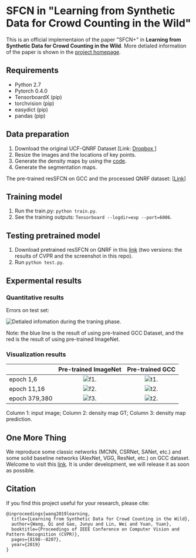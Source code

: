 # SFCN in "Learning from Synthetic Data for Crowd Counting in the Wild"

This is an official implementaion of the paper "SFCN+" in **Learning from Synthetic Data for Crowd Counting in the Wild**. More detialed information of the paper is shown in the [project homepage](https://gjy3035.github.io/GCC-CL/).


##  Requirements
- Python 2.7
- Pytorch 0.4.0 
- TensorboardX (pip)
- torchvision  (pip)
- easydict (pip)
- pandas  (pip)


## Data preparation
1. Download the original UCF-QNRF Dataset [Link: [Dropbox ](http://crcv.ucf.edu/data/ucf-qnrf/)]
2. Resize the images and the locations of key points. 
3. Generate the density maps by using the [code](https://github.com/aachenhang/crowdcount-mcnn/tree/master/data_preparation).
4. Generate the segmentation maps.

The pre-trained resSFCN on GCC and the processed QNRF dataset: [[Link](https://mailnwpueducn-my.sharepoint.com/:f:/g/personal/gjy3035_mail_nwpu_edu_cn/EjgL9bSXYO1GvgdLIigURQUBPZ2GMDmPpF71JZTBtWj_jA?e=VAWhFB)]

## Training model
1. Run the train.py: ```python train.py```.
2. See the training outputs: ```Tensorboard --logdir=exp --port=6006```.

## Testing pretrained model
1. Download pretrained resSFCN on QNRF in this [link](https://mailnwpueducn-my.sharepoint.com/:f:/g/personal/gjy3035_mail_nwpu_edu_cn/EjgL9bSXYO1GvgdLIigURQUBPZ2GMDmPpF71JZTBtWj_jA) (two versions: the results of CVPR and the screenshot in this repo).
2. Run ```python test.py```.

## Expermental results

### Quantitative results

Errors on test set:

![Detialed infomation during the traning phase.](./img/loss.png "errors")

Note: the blue line is the result of using pre-trained GCC Dataset, and the red is the result of using pre-trained ImageNet. 
 
 
### Visualization results

|   | Pre-trained ImageNet | Pre-trained GCC | 
|------|:------:|:------:|
| epoch 1,6|![f1.](./img/f1.png "f1") | ![t1.](./img/t1.png "t1") | 
| epoch 11,16 |![f2.](./img/f2.png "f2") | ![t2.](./img/t2.png "t2") | 
| epoch 379,380 |![f3.](./img/f3.png "f3") | ![t2.](./img/t3.png "t2") | 

Column 1: input image; Column 2: density map GT; Column 3: density map prediction.


## One More Thing

We reproduce some classic networks (MCNN, CSRNet, SANet, etc.) and some solid baseline networks (AlexNet, VGG, ResNet, etc.) on GCC dataset. Welcome to visit this [link](https://github.com/gjy3035/C-3-Framework). It is under development, we will release it as soon as possible.

## Citation
If you find this project useful for your research, please cite:
```
@inproceedings{wang2019learning,
  title={Learning from Synthetic Data for Crowd Counting in the Wild},
  author={Wang, Qi and Gao, Junyu and Lin, Wei and Yuan, Yuan},
  booktitle={Proceedings of IEEE Conference on Computer Vision and Pattern Recognition (CVPR)},
  pages={8198--8207},
  year={2019}
}
```



